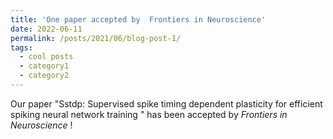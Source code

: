 ```yaml
---
title: 'One paper accepted by  Frontiers in Neuroscience'
date: 2022-06-11
permalink: /posts/2021/06/blog-post-1/
tags:
  - cool posts
  - category1
  - category2
---
```

Our paper "Sstdp: Supervised spike timing dependent plasticity for efficient spiking neural network training
" has been accepted by *Frontiers in Neuroscience* !


